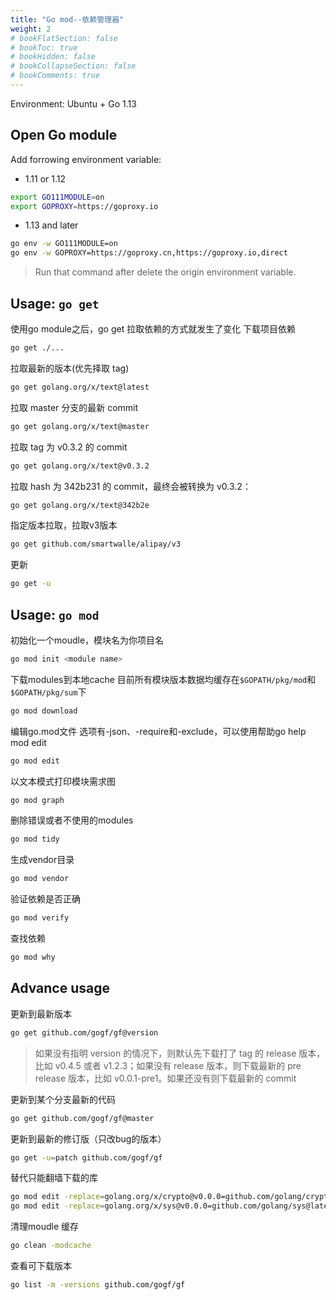 ```yaml
---
title: "Go mod--依赖管理器"
weight: 2
# bookFlatSection: false
# bookToc: true
# bookHidden: false
# bookCollapseSection: false
# bookComments: true
---
```


<!--more-->

Environment: Ubuntu + Go 1.13
## Open Go module 
Add forrowing environment variable:
- 1.11 or 1.12
```bash
export GO111MODULE=on
export GOPROXY=https://goproxy.io
```
- 1.13 and later
```bash
go env -w GO111MODULE=on
go env -w GOPROXY=https://goproxy.cn,https://goproxy.io,direct
```
> Run that command after delete the origin environment variable.
## Usage: `go get`
使用go module之后，go get 拉取依赖的方式就发生了变化
下载项目依赖
```bash
go get ./...
```
拉取最新的版本(优先择取 tag)
```bash
go get golang.org/x/text@latest
```
拉取 master 分支的最新 commit
```bash
go get golang.org/x/text@master
```
拉取 tag 为 v0.3.2 的 commit
```bash
go get golang.org/x/text@v0.3.2
```
拉取 hash 为 342b231 的 commit，最终会被转换为 v0.3.2：
```bash
go get golang.org/x/text@342b2e
```
指定版本拉取，拉取v3版本
```bash
go get github.com/smartwalle/alipay/v3
```
更新
```bash
go get -u
```
## Usage: `go mod`
初始化一个moudle，模块名为你项目名
```bash
go mod init <module name>
```
下载modules到本地cache
目前所有模块版本数据均缓存在`$GOPATH/pkg/mod`和`$GOPATH/pkg/sum`下
```bash
go mod download
```
编辑go.mod文件 选项有-json、-require和-exclude，可以使用帮助go help mod edit
```bash
go mod edit
```
以文本模式打印模块需求图
```bash
go mod graph
```
删除错误或者不使用的modules
```bash
go mod tidy
```
生成vendor目录
```bash
go mod vendor
```
验证依赖是否正确
```bash
go mod verify
```
查找依赖
```bash
go mod why
```
## Advance usage
更新到最新版本
```bash
go get github.com/gogf/gf@version
```
> 如果没有指明 version 的情况下，则默认先下载打了 tag 的 release 版本，比如 v0.4.5 或者 v1.2.3；如果没有 release 版本，则下载最新的 pre release 版本，比如 v0.0.1-pre1。如果还没有则下载最新的 commit

更新到某个分支最新的代码
```bash
go get github.com/gogf/gf@master
```
更新到最新的修订版（只改bug的版本）
```bash
go get -u=patch github.com/gogf/gf
```
替代只能翻墙下载的库
```bash
go mod edit -replace=golang.org/x/crypto@v0.0.0=github.com/golang/crypto@latest
go mod edit -replace=golang.org/x/sys@v0.0.0=github.com/golang/sys@latest
```
清理moudle 缓存
```bash
go clean -modcache
```
查看可下载版本
```bash
go list -m -versions github.com/gogf/gf
```
